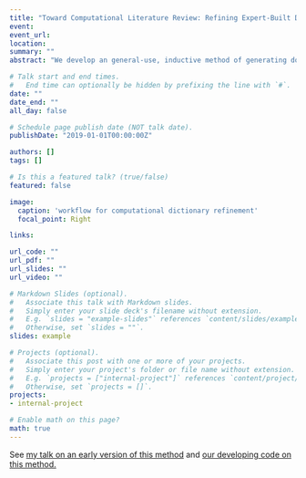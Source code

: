 ```yaml
---
title: "Toward Computational Literature Review: Refining Expert-Built Dictionaries for Automated Analysis of Academic Texts, joint with Heather Haveman"
event:
event_url:
location:
summary: ""
abstract: "We develop an general-use, inductive method of generating domain-specific dictionaries through word embedding models. Our workflow has three steps: construct (query model with seed terms to develop core dictionaries), refine (maximize dictionary coherence and distinctiveness), and validate (using unsupervised clustering and hand coding). We are optimizing our approach by varying the core dictionary size, WEM generation method (pre-trained vs. native), and dictionary application method (count-based vs. vector projection). We also compare results from two test cases: charter school websites and a corpus of academic journal articles. Our method of creating and validating new and even complex dictionaries allows researchers in diverse domains an accessible, reproducible, and valid workflow for analyzing researcher-generated themes in texts. This represents a significant improvement on the idiosyncratic, domain-restrictive approach to dictionaries used by social scientists for decades."

# Talk start and end times.
#   End time can optionally be hidden by prefixing the line with `#`.
date: ""
date_end: ""
all_day: false

# Schedule page publish date (NOT talk date).
publishDate: "2019-01-01T00:00:00Z"

authors: []
tags: []

# Is this a featured talk? (true/false)
featured: false

image:
  caption: 'workflow for computational dictionary refinement'
  focal_point: Right

links:

url_code: ""
url_pdf: ""
url_slides: ""
url_video: ""

# Markdown Slides (optional).
#   Associate this talk with Markdown slides.
#   Simply enter your slide deck's filename without extension.
#   E.g. `slides = "example-slides"` references `content/slides/example-slides.md`.
#   Otherwise, set `slides = ""`.
slides: example

# Projects (optional).
#   Associate this post with one or more of your projects.
#   Simply enter your project's folder or file name without extension.
#   E.g. `projects = ["internal-project"]` references `content/project/deep-learning/index.md`.
#   Otherwise, set `projects = []`.
projects:
- internal-project

# Enable math on this page?
math: true
---
```


See [my talk on an early version of this method](https://vimeo.com/denoisestudios/review/307173343/1fa72da7e5) and [our developing code on this method.](https://github.com/jhaber-zz/wem4themes)
